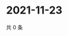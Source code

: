 # 2021-11-23

共 0 条

<!-- BEGIN WEIBO -->
<!-- 最后更新时间 Tue Nov 23 2021 06:12:46 GMT+0800 (China Standard Time) -->

<!-- END WEIBO -->
